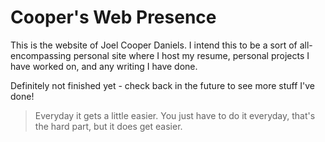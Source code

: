 # Cooper's Web Presence
This is the website of Joel Cooper Daniels. I intend this to be a sort of all-encompassing personal site where I host my resume, personal projects I have worked on, and any writing I have done.  

Definitely not finished yet - check back in the future to see more stuff I've done!

> Everyday it gets a little easier. You just have to do it everyday, that's the hard part, but it does get easier.
